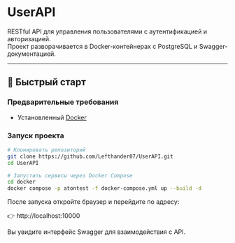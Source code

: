 # UserAPI

RESTful API для управления пользователями с аутентификацией и авторизацией.  
Проект разворачивается в Docker-контейнерах с PostgreSQL и Swagger-документацией.

---

## 🚀 Быстрый старт

### Предварительные требования
- Установленный [Docker](https://www.docker.com/)

### Запуск проекта
```bash
# Клонировать репозиторий
git clone https://github.com/Lefthander07/UserAPI.git
cd UserAPI

# Запустить сервисы через Docker Compose
cd docker
docker compose -p atontest -f docker-compose.yml up --build -d
```

После запуска откройте браузер и перейдите по адресу:

👉 http://localhost:10000

Вы увидите интерфейс Swagger для взаимодействия с API.